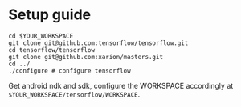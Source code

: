 # Setup guide

```
cd $YOUR_WORKSPACE
git clone git@github.com:tensorflow/tensorflow.git
cd tensorflow/tensorflow
git clone git@github.com:xarion/masters.git
cd ../
./configure # configure tensorflow
```

Get android ndk and sdk, configure the WORKSPACE accordingly at `$YOUR_WORKSPACE/tensorflow/WORKSPACE`.
